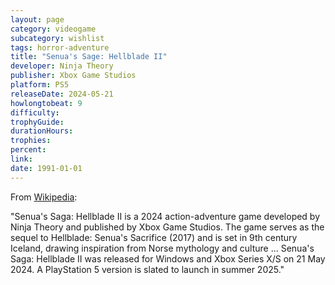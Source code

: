 ```yaml
---
layout: page
category: videogame
subcategory: wishlist
tags: horror-adventure
title: "Senua's Sage: Hellblade II"
developer: Ninja Theory
publisher: Xbox Game Studios
platform: PS5
releaseDate: 2024-05-21
howlongtobeat: 9
difficulty:
trophyGuide:
durationHours:
trophies:
percent:
link:
date: 1991-01-01
---
```


From [Wikipedia](https://en.wikipedia.org/wiki/Senua%27s_Saga:_Hellblade_II):

"Senua's Saga: Hellblade II is a 2024 action-adventure game developed by Ninja Theory and published by Xbox Game Studios. The game serves as the sequel to Hellblade: Senua's Sacrifice (2017) and is set in 9th century Iceland, drawing inspiration from Norse mythology and culture ... Senua's Saga: Hellblade II was released for Windows and Xbox Series X/S on 21 May 2024. A PlayStation 5 version is slated to launch in summer 2025."
